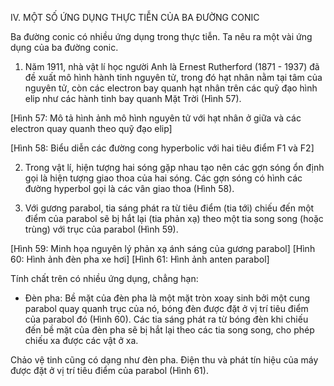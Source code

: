 IV. MỘT SỐ ỨNG DỤNG THỰC TIỄN CỦA BA ĐƯỜNG CONIC

Ba đường conic có nhiều ứng dụng trong thực tiễn. Ta nêu ra một vài ứng dụng của ba đường conic.

1. Năm 1911, nhà vật lí học người Anh là Ernest Rutherford (1871 - 1937) đã đề xuất mô hình hành tinh nguyên tử, trong đó hạt nhân nằm tại tâm của nguyên tử, còn các electron bay quanh hạt nhân trên các quỹ đạo hình elip như các hành tinh bay quanh Mặt Trời (Hình 57).

[Hình 57: Mô tả hình ảnh mô hình nguyên tử với hạt nhân ở giữa và các electron quay quanh theo quỹ đạo elip]

[Hình 58: Biểu diễn các đường cong hyperbolic với hai tiêu điểm F1 và F2]

2. Trong vật lí, hiện tượng hai sóng gặp nhau tạo nên các gợn sóng ổn định gọi là hiện tượng giao thoa của hai sóng. Các gợn sóng có hình các đường hyperbol gọi là các vân giao thoa (Hình 58).

3. Với gương parabol, tia sáng phát ra từ tiêu điểm (tia tới) chiếu đến một điểm của parabol sẽ bị hắt lại (tia phản xạ) theo một tia song song (hoặc trùng) với trục của parabol (Hình 59).

[Hình 59: Minh họa nguyên lý phản xạ ánh sáng của gương parabol]
[Hình 60: Hình ảnh đèn pha xe hơi]
[Hình 61: Hình ảnh anten parabol]

Tính chất trên có nhiều ứng dụng, chẳng hạn:

- Đèn pha: Bề mặt của đèn pha là một mặt tròn xoay sinh bởi một cung parabol quay quanh trục của nó, bóng đèn được đặt ở vị trí tiêu điểm của parabol đó (Hình 60). Các tia sáng phát ra từ bóng đèn khi chiếu đến bề mặt của đèn pha sẽ bị hắt lại theo các tia song song, cho phép chiếu xa được các vật ở xa.

Chảo vệ tinh cũng có dạng như đèn pha. Điện thu và phát tín hiệu của máy được đặt ở vị trí tiêu điểm của parabol (Hình 61).